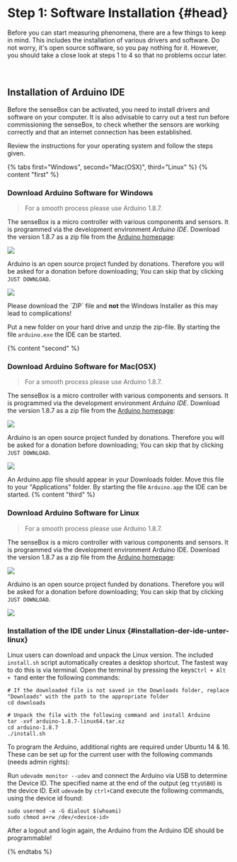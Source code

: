 
# Step 1: Software Installation {#head}
 <div class="description">Before you can start measuring phenomena, there are a few things to keep in mind. This includes the installation of various drivers and software. Do not worry, it's open source software, so you pay nothing for it. However, you should take a close look at steps 1 to 4 so that no problems occur later. </div>
<div class="line">
    <br>
    <br>
</div>

## Installation of Arduino IDE


Before the senseBox can be activated, you need to install drivers and software on your computer. It is also advisable to carry out a test run before commissioning the senseBox, to check whether the sensors are working correctly and that an internet connection has been established.

Review the instructions for your operating system and follow the steps given.

{% tabs first="Windows", second="Mac(OSX)", third="Linux" %}
{% content "first" %}
### Download Arduino Software for Windows

> For a smooth process please use Arduino 1.8.7.


The senseBox is a micro controller with various components and sensors. It is programmed via the development environment _Arduino IDE_. Download the version 1.8.7 as a zip file from the [Arduino homepage](https://www.arduino.cc/en/Main/OldSoftwareReleases#previous):

![ ](../../../pictures/software-install/arduino-view.png)

Arduino is an open source project funded by donations. Therefore you will be asked for a donation before downloading; You can skip that by clicking `JUST DOWNLOAD`.

![ ](../../../pictures/software-install/arduino-install-view.png)

 <div class="box_warning">
 	<i class="fa fa-exclamation-circle fa-fw" aria-hidden="true" style="color: #f0ad4e"></i>
 Please download the `ZIP` file and <b>not</b> the Windows Installer as this may lead to complications! 
</div>


Put a new folder on your hard drive and unzip the zip-file. By starting the file `arduino.exe` the IDE can be started.


{% content "second" %}

### Download Arduino Software for Mac(OSX)

> For a smooth process please use Arduino 1.8.7.

The senseBox is a micro controller with various components and sensors. It is programmed via the development environment _Arduino IDE_. Download the version 1.8.7 as a zip file from the [Arduino homepage](https://www.arduino.cc/en/Main/OldSoftwareReleases#previous):

![ ](../../../pictures/software-install/arduino-view.png)

Arduino is an open source project funded by donations. Therefore you will be asked for a donation before downloading; You can skip that by clicking `JUST DOWNLOAD`.

![ ](../../../pictures/software-install/arduino-install-view.png)

An Arduino.app file should appear in your Downloads folder. Move this file to your "Applications" folder. By starting the file `Arduino.app` the IDE can be started.
{% content "third" %}

### Download Arduino Software for Linux

> For a smooth process please use Arduino 1.8.7.


The senseBox is a micro controller with various components and sensors. It is programmed via the development environment Arduino IDE. Download the version 1.8.7 as a zip file from the [Arduino homepage](https://www.arduino.cc/en/Main/OldSoftwareReleases#previous):

![ ](../../../pictures/software-install/arduino-view.png)

Arduino is an open source project funded by donations. Therefore you will be asked for a donation before downloading; You can skip that by clicking `JUST DOWNLOAD`.

![ ](../../../pictures/software-install/arduino-install-view.png)
### Installation of the IDE under Linux {#installation-der-ide-unter-linux}

Linux users can download and unpack the Linux version. The included `install.sh` script automatically creates a desktop shortcut. The fastest way to do this is via terminal. Open the terminal by pressing the keys`Ctrl + Alt + T`and enter the following commands:

```text
# If the downloaded file is not saved in the Downloads folder, replace "Downloads" with the path to the appropriate folder
cd downloads
```

```text
# Unpack the file with the following command and install Arduino
tar -xvf arduino-1.8.7-linux64.tar.xz
cd arduino-1.8.7
./install.sh
```
To program the Arduino, additional rights are required under Ubuntu 14 & 16. These can be set up for the current user with the following commands \(needs admin rights\):


Run `udevadm monitor --udev` and connect the Arduino via USB to determine the Device ID. The specified name at the end of the output \(eg `ttyUSB0`\) is the device ID. Exit `udevadm` by `ctrl+C`and execute the following commands, using the device id found:

```text
sudo usermod -a -G dialout $(whoami)
sudo chmod a+rw /dev/<device-id>
```
After a logout and login again, the Arduino from the Arduino IDE should be programmable!

{% endtabs %}
